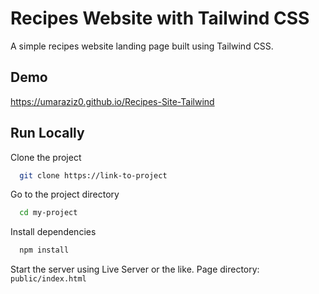 # Recipes Website with Tailwind CSS

A simple recipes website landing page built using Tailwind CSS.

## Demo

https://umaraziz0.github.io/Recipes-Site-Tailwind

## Run Locally

Clone the project

```bash
  git clone https://link-to-project
```

Go to the project directory

```bash
  cd my-project
```

Install dependencies

```bash
  npm install
```

Start the server using Live Server or the like.
Page directory: `public/index.html`

